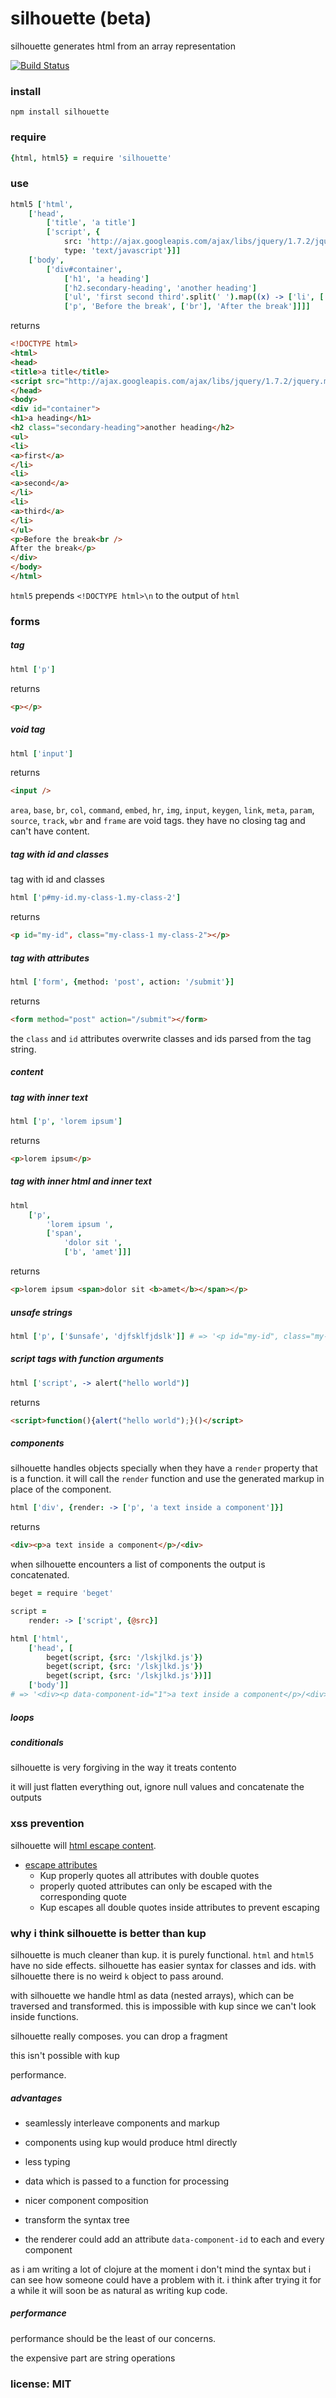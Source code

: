 # silhouette (beta)

silhouette generates html from an array representation

[![Build Status](https://travis-ci.org/snd/silhouette.png)](https://travis-ci.org/snd/silhouette)

### install

```
npm install silhouette
```

### require

```coffeescript
{html, html5} = require 'silhouette'
```

### use

```coffeescript
html5 ['html',
    ['head',
        ['title', 'a title']
        ['script', {
            src: 'http://ajax.googleapis.com/ajax/libs/jquery/1.7.2/jquery.min.js'
            type: 'text/javascript'}]]
    ['body',
        ['div#container',
            ['h1', 'a heading']
            ['h2.secondary-heading', 'another heading']
            ['ul', 'first second third'.split(' ').map((x) -> ['li', ['a', x]])]
            ['p', 'Before the break', ['br'], 'After the break']]]]
```

returns

```html
<!DOCTYPE html>
<html>
<head>
<title>a title</title>
<script src="http://ajax.googleapis.com/ajax/libs/jquery/1.7.2/jquery.min.js" type="text/javascript"></script>
</head>
<body>
<div id="container">
<h1>a heading</h1>
<h2 class="secondary-heading">another heading</h2>
<ul>
<li>
<a>first</a>
</li>
<li>
<a>second</a>
</li>
<li>
<a>third</a>
</li>
</ul>
<p>Before the break<br />
After the break</p>
</div>
</body>
</html>
```

`html5` prepends `<!DOCTYPE html>\n` to the output of `html`

### forms

##### tag

```coffeescript
html ['p']
```

returns

```html
<p></p>
```

##### void tag

```coffeescript
html ['input']
```

returns

```html
<input />
```

`area`, `base`, `br`, `col`, `command`, `embed`, `hr`, `img`, `input`, `keygen`, `link`, `meta`, `param`, `source`, `track`, `wbr` and `frame`
are void tags. they have no closing tag and can't have content.

##### tag with id and classes

tag with id and classes

```coffeescript
html ['p#my-id.my-class-1.my-class-2']
```

returns

```html
<p id="my-id", class="my-class-1 my-class-2"></p>
```

##### tag with attributes

```coffeescript
html ['form', {method: 'post', action: '/submit'}]
```

returns

```html
<form method="post" action="/submit"></form>
```

the `class` and `id` attributes overwrite classes and ids parsed from the tag string.

##### content

##### tag with inner text

```coffeescript
html ['p', 'lorem ipsum']
```

returns

```html
<p>lorem ipsum</p>
```

##### tag with inner html and inner text

```coffeescript
html
    ['p',
        'lorem ipsum ',
        ['span',
            'dolor sit ',
            ['b', 'amet']]]
```

returns

```html
<p>lorem ipsum <span>dolor sit <b>amet</b></span></p>
```

##### unsafe strings

```coffeescript
html ['p', ['$unsafe', 'djfsklfjdslk']] # => '<p id="my-id", class="my-class-1 my-class-2"></p>'
```

##### script tags with function arguments

```coffeescript
html ['script', -> alert("hello world")]
```

returns

```html
<script>function(){alert("hello world");}()</script>
```

##### components

silhouette handles objects specially when they have a `render` property that is a function.
it will call the `render` function and use the generated markup in place of the component.

```coffeescript
html ['div', {render: -> ['p', 'a text inside a component']}]
```

returns

```html
<div><p>a text inside a component</p>/<div>
```


when silhouette encounters a list of components the output is concatenated.

```coffeescript
beget = require 'beget'

script =
    render: -> ['script', {@src}]

html ['html',
    ['head', [
        beget(script, {src: '/lskjlkd.js'})
        beget(script, {src: '/lskjlkd.js'})
        beget(script, {src: '/lskjlkd.js'})]]
    ['body']]
# => '<div><p data-component-id="1">a text inside a component</p>/<div>
```


##### loops



##### conditionals

silhouette is very forgiving in the way
it treats contento

it will just flatten everything out, ignore null values and concatenate the outputs



### xss prevention

silhouette will [html escape content](https://www.owasp.org/index.php/xss_%28cross_site_scripting%29_prevention_cheat_sheet#rule_.231_-_html_escape_before_inserting_untrusted_data_into_html_element_content).

- [escape attributes](https://www.owasp.org/index.php/xss_%28cross_site_scripting%29_prevention_cheat_sheet#rule_.232_-_attribute_escape_before_inserting_untrusted_data_into_html_common_attributes)
    - Kup properly quotes all attributes with double quotes
    - properly quoted attributes can only be escaped with the corresponding quote
    - Kup escapes all double quotes inside attributes to prevent escaping

### why i think silhouette is better than kup

silhouette is much cleaner than kup. it is purely functional.
`html` and `html5` have no side effects.
silhouette has easier syntax for classes and ids.
with silhouette there is no weird `k` object to pass around.

with silhouette we handle html as data (nested arrays), which can be traversed and transformed.
this is impossible with kup since we can't look inside functions.


silhouette really composes. you can drop a fragment 

this isn't possible with kup

performance.

##### advantages

- seamlessly interleave components and markup

- components using kup would produce html directly

- less typing

- data which is passed to a function for processing

- nicer component composition

- transform the syntax tree

- the renderer could add an attribute `data-component-id` to each and every component

as i am writing a lot of clojure at the moment i don't mind the syntax
but i can see how someone could have a problem with it.
i think after trying it for a while it will soon be as natural as writing kup code.

##### performance

performance should be the least of our concerns.

the expensive part are string operations

### license: MIT
